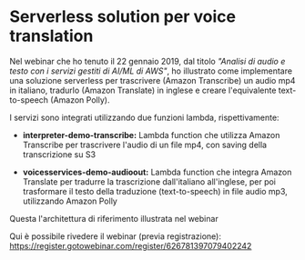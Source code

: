 # Serverless solution per voice translation

Nel webinar che ho tenuto il 22 gennaio 2019, dal titolo <i>"Analisi di audio e testo con i servizi gestiti di AI/ML di AWS"</i>, ho illustrato come implementare una soluzione serverless per trascrivere (Amazon Transcribe) un audio mp4 in italiano, tradurlo (Amazon Translate) in inglese e creare l'equivalente text-to-speech (Amazon Polly).<br>

I servizi sono integrati utilizzando due funzioni lambda, rispettivamente:

* <b>interpreter-demo-transcribe:</b> Lambda function che utilizza Amazon Transcribe per trascrivere l'audio di un file mp4, con saving della transcrizione su S3

* <b>voicesservices-demo-audioout:</b> Lambda function che integra Amazon Translate per tradurre la trascrizione dall'italiano all'inglese, per poi trasformare il testo della traduzione (text-to-speech) in file audio mp3, utilizzando Amazon Polly

Questa l'architettura di riferimento illustrata nel webinar



Qui è possibile rivedere il webinar (previa registrazione): https://register.gotowebinar.com/register/626781397079402242
